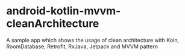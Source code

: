 # android-kotlin-mvvm-cleanArchitecture
A sample app which shows the usage of clean architecture with Koin, RoomDatabase, Retrofit, RxJava, Jetpack and MVVM pattern
